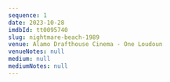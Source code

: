 ```yaml
---
sequence: 1
date: 2023-10-28
imdbId: tt0095740
slug: nightmare-beach-1989
venue: Alamo Drafthouse Cinema - One Loudoun
venueNotes: null
medium: null
mediumNotes: null
---
```


